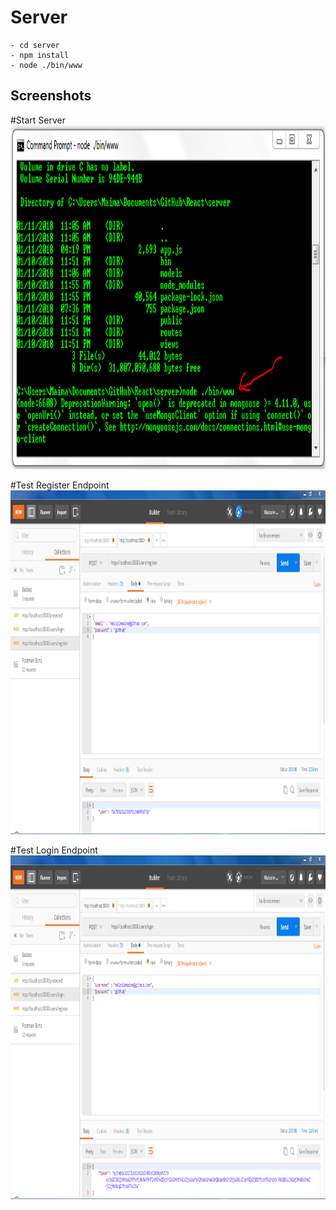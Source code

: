 # Server
	- cd server
	- npm install
	- node ./bin/www

Screenshots
-------
#Start Server
<a href="url"><img src="https://raw.githubusercontent.com/malcolmmaima/SpeedHack/master/Screenshots/CMD.png" height="550"  ></a>

#Test Register Endpoint
<a href="url"><img src="https://raw.githubusercontent.com/malcolmmaima/SpeedHack/master/Screenshots/Postman-Register.png" height="550"  ></a>

#Test Login Endpoint
<a href="url"><img src="https://raw.githubusercontent.com/malcolmmaima/SpeedHack/master/Screenshots/Postman-Login.png" height="550"  ></a>
